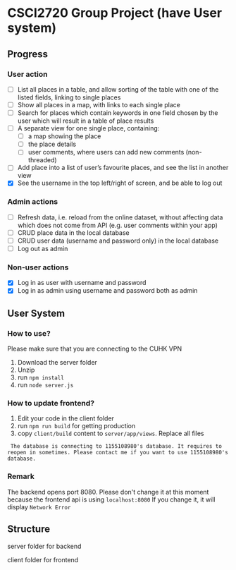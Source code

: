 # CSCI2720 Group Project (have User system)

## Progress
### User action

 - [ ] List all places in a table, and allow sorting of the table with one of the listed fields, linking to single places
 - [ ] Show all places in a map, with links to each single place
 - [ ] Search for places which contain keywords in one field chosen by the user which will result in a table of place results
 - [ ] A separate view for one single place, containing:
	 - [ ] a map showing the place
	 - [ ] the place details
	 - [ ] user comments, where users can add new comments (non-threaded)
- [ ] Add place into a list of user’s favourite places, and see the list in another view
- [x] See the username in the top left/right of screen, and be able to log out

### Admin actions

 - [ ] Refresh data, i.e. reload from the online dataset, without affecting data which does not come from API (e.g. user comments within your app)
 - [ ] CRUD place data in the local database
 - [ ] CRUD user data (username and password only) in the local database
 - [ ] Log out as admin

### Non-user actions

 - [x] Log in as user with username and password
 - [x] Log in as admin using username and password both as admin

## User System

### How to use?

Please make sure that you are connecting to the CUHK VPN
1. Download the server folder
2. Unzip
3. run `npm install`
4. run `node server.js`

### How to update frontend?

1. Edit your code in the client folder
2. run `npm run build` for getting production
3. copy `client/build` content to `server/app/views`. Replace all files

` The database is connecting to 1155108980's database. It requires to reopen in sometimes. Please contact me if you want to use 1155108980's database.`

### Remark

The backend opens port 8080. Please don't change it at this moment because the frontend api is using `localhost:8080`
If you change it, it will display `Network Error`


## Structure
server folder for backend

client folder for frontend
